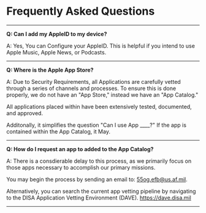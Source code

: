 # Frequently Asked Questions

---

<b>Q: Can I add my AppleID to my device? </b>

A: Yes, You can Configure your AppleID. This is helpful if you intend to use Apple Music, Apple News, or Podcasts.

---

<b>Q: Where is the Apple App Store?</b>

A: Due to Security Requirements, all Applications are carefully vetted through a series of channels and processes. To ensure this is done properly, we do not have an "App Store," instead we have an "App Catalog." 

All applications placed within have been extensively tested, documented, and approved. 

Additonally, it simplifies the question "Can I use App ____?" If the app is contained within the App Catalog, it May.

---

<b>Q: How do I request an app to added to the App Catalog?</b>

A: There is a consdierable delay to this process, as we primarily focus on those apps necessary to accomplish our primary missions. 

You may begin the process by sending an email to: 55og.efb@us.af.mil.

Alternatively, you can search the current app vetting pipeline by navigating to the DISA Application Vetting Environment (DAVE). https://dave.disa.mil

---

